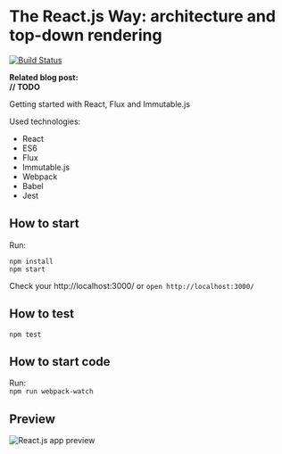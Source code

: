 # The React.js Way: architecture and top-down rendering

[![Build Status](https://travis-ci.org/RisingStack/react-way-immutable-flux.svg)](https://travis-ci.org/RisingStack/react-way-immutable-flux)  

**Related blog post:**  
**// TODO**

Getting started with React, Flux and Immutable.js

Used technologies:  

- React
- ES6
- Flux
- Immutable.js
- Webpack
- Babel
- Jest

## How to start

Run:  
```
npm install
npm start
```

Check your http://localhost:3000/ or  `open http://localhost:3000/`

## How to test

`npm test`

## How to start code

Run:  
`npm run webpack-watch`

## Preview

![React.js app preview](https://cloud.githubusercontent.com/assets/1764512/7440955/c94bed90-f0d1-11e4-929b-272c779705f0.png)
